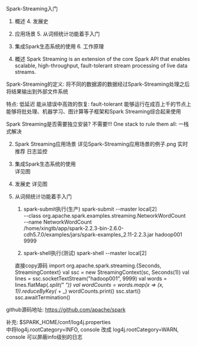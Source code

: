 Spark-Streaming入门

1. 概述                                4. 发展史
2. 应用场景                            5. 从词频统计功能着手入门
3. 集成Spark生态系统的使用             6. 工作原理



1. 概述
    Spark Streaming is an extension of the core Spark API that enables scalable, high-throughput, fault-tolerant stream processing of live data streams.

Spark-Streaming的定义:
    将不同的数据源的数据经过Spark-Streaming处理之后将结果输出到外部文件系统


特点: 
    低延迟
    能从错误中高效的恢复: fault-tolerant
    能够运行在成百上千的节点上
    能够将批处理、机器学习、图计算等子框架和Spark Streaming综合起来使用


Spark Streaming是否需要独立安装?
    不需要!!!
    One stack to rule them all:  一栈式解决




2. Spark Streaming应用场景
    详见Spark-Streaming应用场景的例子.png
    实时推荐
    日志监控



3. 集成Spark生态系统的使用  
   详见图



4. 发展史
   详见图



5. 从词频统计功能着手入门
    1. spark-submit执行(生产)
spark-submit --master local[2] \
--class org.apache.spark.examples.streaming.NetworkWordCount \
--name NetworkWordCount \
/home/xingtb/app/spark-2.2.3-bin-2.6.0-cdh5.7.0/examples/jars/spark-examples_2.11-2.2.3.jar hadoop001 9999

    2. spark-shell执行(测试)
        spark-shell --master local[2]

    直接copy源码
import org.apache.spark.streaming.{Seconds, StreamingContext}
val ssc = new StreamingContext(sc, Seconds(1))
val lines = ssc.socketTextStream("hadoop001", 9999)
val words = lines.flatMap(_.split(" "))
val wordCounts = words.map(x => (x, 1)).reduceByKey(_ + _)
wordCounts.print()
ssc.start()
ssc.awaitTermination()


github源码地址: https://github.com/apache/spark


补充: $SPARK_HOME/conf/log4j.properties  
中将log4j.rootCategory=INFO, console 改成 log4j.rootCategory=WARN, console 可以屏蔽info级别的日志

